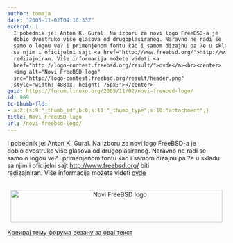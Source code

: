 ```yaml
---
author: tomaja
date: "2005-11-02T04:10:33Z"
excerpt: |
  I pobednik je: Anton K. Gural. Na izboru za novi logo FreeBSD-a je
  dobio dvostruko više glasova od drugoplasiranog. Naravno ne radi se
  samo o logou ve? i primenjenom fontu kao i samom dizajnu pa ?e u skladu
  sa njim i oficijelni sajt <a href="http://www.freebsd.org/">http://www.freebsd.org/</a> biti
  redizajniran. Više informacija možete videti <a
  href="http://logo-contest.freebsd.org/result/">ovde</a><br><center>
  <img alt="Novi FreeBSD logo"
  src="http://logo-contest.freebsd.org/result/header.png"
  style="width: 488px; height: 75px;"></center>
guid: https://forum.linuxo.org/2005/11/02/novi-freebsd-logo/
id: 989
tc-thumb-fld:
- a:2:{s:9:"_thumb_id";b:0;s:11:"_thumb_type";s:10:"attachment";}
title: Novi FreeBSD logo
url: /novi-freebsd-logo/
---
```

I pobednik je: Anton K. Gural. Na izboru za novi logo FreeBSD-a je  
dobio dvostruko više glasova od drugoplasiranog. Naravno ne radi se  
samo o logou ve? i primenjenom fontu kao i samom dizajnu pa ?e u skladu  
sa njim i oficijelni sajt <http://www.freebsd.org/> biti  
redizajniran. Više informacija možete videti [ovde](http://logo-contest.freebsd.org/result/)  


<center>
  <br /> <img alt="Novi FreeBSD logo"
src="http://logo-contest.freebsd.org/result/header.png"
style="width: 488px; height: 75px;" />
</center>

<!--break-->

[Креирај тему форума везану за овај текст](https://linuxo.org/nova-tema-na-forumu/?se_pid=989)